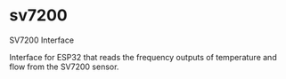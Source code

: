 # sv7200
SV7200 Interface 

Interface for ESP32 that reads the frequency outputs of temperature and flow from the SV7200 sensor.